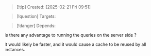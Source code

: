 
>[!tip] Created: [2025-02-21 Fri 09:51]

>[!question] Targets: 

>[!danger] Depends: 

Is there any advantage to running the queries on the server side ?

It would likely be faster, and it would cause a cache to be reused by all instances.
